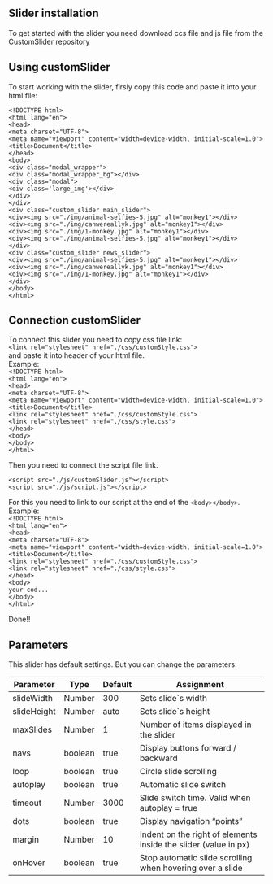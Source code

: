 ## Slider installation

To get started with the slider you need download ccs file and js file from the CustomSlider repository

## Using customSlider

To start working with the slider, firsly copy this code and paste it into your html file:

```<!DOCTYPE html>```</br>
```<html lang="en">```</br>
```<head>```</br>
    ```<meta charset="UTF-8">```</br>
    ```<meta name="viewport" content="width=device-width, initial-scale=1.0">```</br>
    ```<title>Document</title>```</br>
```</head>```</br>
```<body>```</br>
```<div class="modal_wrapper">```</br>
       ```<div class="modal_wrapper_bg"></div>```</br>
        ```<div class="modal">```</br>
            ```<div class='large_img'></div>```</br>
        ```</div>```</br>
    ```</div>```</br>
        ```<div class="custom_slider main_slider">```</br>
            ```<div><img src="./img/animal-selfies-5.jpg" alt="monkey1"></div>```</br>
            ```<div><img src="./img/canwereallyk.jpg" alt="monkey1"></div>```</br>
            ```<div><img src="./img/1-monkey.jpg" alt="monkey1"></div>```</br>
            ```<div><img src="./img/animal-selfies-5.jpg" alt="monkey1"></div>```</br>
        ```</div>```</br>
        ```<div class="custom_slider news_slider">```</br>
            ```<div><img src="./img/animal-selfies-5.jpg" alt="monkey1"></div>```</br>
            ```<div><img src="./img/canwereallyk.jpg" alt="monkey1"></div>```</br>
            ```<div><img src="./img/1-monkey.jpg" alt="monkey1"></div>```</br>
        ```</div>```</br>
```</body>```</br>
```</html>```</br>

## Connection customSlider

To connect this slider you need to copy css file link:</br>
```<link rel="stylesheet" href="./css/customStyle.css">```</br>
and paste it into header of your html file.</br>
Example:</br>
```<!DOCTYPE html>```</br>
```<html lang="en">```</br>
```<head>```</br>
    ```<meta charset="UTF-8">```</br>
    ```<meta name="viewport" content="width=device-width, initial-scale=1.0">```</br>
    ```<title>Document</title>```</br>
    ```<link rel="stylesheet" href="./css/customStyle.css">```</br>
    ```<link rel="stylesheet" href="./css/style.css">```</br>
```</head>```</br>
```<body>```</br>
```</body>```</br>
```</html>```</br>

Then you need to connect the script file link.</br>

```<script src="./js/customSlider.js"></script>```</br>
```<script src="./js/script.js"></script>```</br>

For this you need to link to our script at the end of the ```<body></body>```.</br>
Example:</br>
```<!DOCTYPE html>```</br>
```<html lang="en">```</br>
```<head>```</br>
    ```<meta charset="UTF-8">```</br>
    ```<meta name="viewport" content="width=device-width, initial-scale=1.0">```</br>
    ```<title>Document</title>```</br>
    ```<link rel="stylesheet" href="./css/customStyle.css">```</br>
    ```<link rel="stylesheet" href="./css/style.css">```</br>
```</head>```</br>
```<body>```</br>
 ```your cod...```</br>
```</body>```</br>
```</html>```</br>

Done!!</br>

## Parameters</br>

This slider has default settings.
But you can change the parameters:

Parameter|Type|Default|Assignment
---------|-------|----|----------
slideWidth|Number|300|Sets slide`s width
slideHeight|Number|auto|Sets slide`s height
maxSlides|Number|1|Number of items displayed in the slider
navs|boolean|true|Display buttons forward / backward
loop|boolean|true|Circle slide scrolling
autoplay|boolean|true|Automatic slide switch
timeout|Number|3000|Slide switch time. Valid when autoplay = true
dots|boolean|true|Display navigation “points”
margin|Number|10|Indent on the right of elements inside the slider (value in px)
onHover|boolean|true|Stop automatic slide scrolling when hovering over a slide

